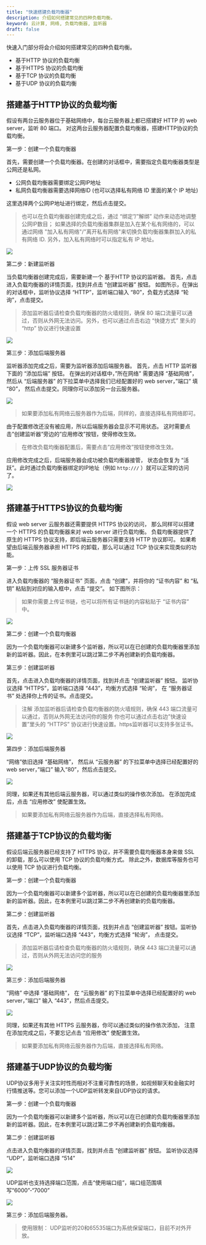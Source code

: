 ```yaml
---
title: "快速搭建负载均衡器"
description: 介绍如何搭建常见的四种负载均衡。
keyword: 云计算, 网络, 负载均衡器, 监听器
draft: false
---
```


快速入门部分将会介绍如何搭建常见的四种负载均衡。

* 基于HTTP 协议的负载均衡
* 基于HTTPS 协议的负载均衡
* 基于TCP 协议的负载均衡
* 基于UDP 协议的负载均衡





## 搭建基于HTTP协议的负载均衡

假设有两台云服务器位于基础网络中，每台云服务器上都已搭建好 HTTP 的 web server，监听 80 端口。 对这两台云服务器配置负载均衡器，搭建HTTP协议的负载均衡。

第一步：创建一个负载均衡器

首先，需要创建一个负载均衡器。在创建的对话框中，需要指定负载均衡器类型是公网还是私网。

*   公网负载均衡器需要绑定公网IP地址
*   私网负载均衡器需要选择网络ID (也可以选择私有网络 ID 里面的某个 IP 地址)

这里选择两个公网IP地址进行绑定，然后点击提交。

> 也可以在负载均衡器创建完成之后，通过 “绑定”/”解绑” 动作来动态地调整公网IP数目；
> 如果选择的负载均衡器集群是加入在某个私有网络的，可以通过网络 "加入私有网络"/"离开私有网络"来切换负载均衡器集群加入的私有网络 ID. 另外，加入私有网络时可以指定私有 IP 地址。

![](../../manual/_images/create_lb.png)

第二步：新建监听器

当负载均衡器创建完成后，需要新建一个 基于HTTP 协议的监听器。 首先，点击进入负载均衡器的详情页面，找到并点击 “创建监听器” 按钮。 如图所示，在弹出的对话框中，监听协议选择 “HTTP”，监听端口输入 “80”，负载方式选择 “轮询”，点击提交。

>添加监听器后请检查负载均衡器的防火墙规则，确保 80 端口流量可以通过，否则从外网无法访问。另外，也可以通过点击右边 “快捷方式” 里头的 “http” 协议进行快速设置

![](../../manual/_images/create_http_listener.png)

第三步：添加后端服务器

监听器添加完成之后，需要为监听器添加后端服务器。 首先，点击 HTTP 监听器下面的 “添加后端” 按钮。 在弹出的对话框中，”所在网络” 需要选择 “基础网络”， 然后从 “后端服务器” 的下拉菜单中选择我们已经配置好的 web server，”端口” 填 “80”， 然后点击提交。同理你可以添加另一台云服务器。

![](../../manual/_images/add_http_backend.png)

> 如果要添加私有网络云服务器作为后端，同样的，直接选择私有网络即可。

由于配置修改还没有被应用，所以后端服务器会显示不可用状态。 这时需要点击”创建监听器”旁边的”应用修改”按钮，使得修改生效。



> 在修改负载均衡器配置后，需要点击”应用修改”按钮使修改生效。



应用修改完成之后，后端服务器会成功被负载均衡器接管， 状态会恢复为 “活跃”。此时通过负载均衡器绑定的IP地址（例如 `http:///` ）就可以正常的访问了。

![](../../manual/_images/http_lb_view.png)

## 搭建基于HTTPS协议的负载均衡

假设 web server 云服务器还需要提供 HTTPS 协议的访问， 那么同样可以搭建一个 HTTPS 的负载均衡器来对 web server 进行负载均衡。 负载均衡器提供了原生的 HTTPS 协议支持，即后端云服务器只需要支持 HTTP 协议即可。 如果希望由后端云服务器承担 HTTPS 的卸载，那么可以通过 TCP 协议来实现类似的功能。

第一步：上传 SSL 服务器证书

进入负载均衡器的 “服务器证书” 页面，点击 “创建”，并将你的 “证书内容” 和 “私钥” 粘贴到对应的输入框中，点击 “提交”。 如下图所示：

>如果你需要上传证书链，也可以将所有证书链的内容粘贴于 “证书内容” 中。



![](../../manual/_images/create_lb_server_cert.png)

第二步：创建一个负载均衡器

因为一个负载均衡器可以新建多个监听器，所以可以在已创建的负载均衡器里添加新的监听器。因此，在本例里可以跳过第二步不再创建新的负载均衡器。

第三步：创建监听器

首先，点击进入负载均衡器的详情页面，找到并点击 “创建监听器” 按钮。 监听协议选择 “HTTPS”，监听端口选择 “443”，均衡方式选择 “轮询”， 在 “服务器证书” 处选择你上传的证书。点击提交。



>注解
>添加监听器后请检查负载均衡器的防火墙规则，确保 443 端口流量可以通过，否则从外网无法访问你的服务 你也可以通过点击右边”快速设置”里头的 “HTTPS” 协议进行快速设置。https监听器可以支持多张证书。



![](../../manual/_images/create_https_listener.png)

第四步：添加后端服务器

“网络”依旧选择 “基础网络”， 然后从 “云服务器” 的下拉菜单中选择已经配置好的 web server，”端口” 输入“80”，然后点击提交。

![](../../manual/_images/add_http_backend.png)

同理，如果还有其他后端云服务器，可以通过类似的操作依次添加。 在添加完成后，点击 “应用修改” 使配置生效。

> 如果要添加私有网络云服务器作为后端，直接选择私有网络。


## 搭建基于TCP协议的负载均衡

假设后端云服务器已经支持了 HTTPS 协议，并不需要负载均衡器本身来做 SSL 的卸载，那么可以使用 TCP 协议的负载均衡方式。 除此之外，数据库等服务也可以使用 TCP 协议进行负载均衡。

第一步：创建一个负载均衡器

因为一个负载均衡器可以新建多个监听器，所以可以在已创建的负载均衡器里添加新的监听器。因此，在本例里可以跳过第二步不再创建新的负载均衡器。

第二步：创建监听器

首先，点击进入负载均衡器的详情页面，找到并点击 “创建监听器” 按钮。监听协议选择 “TCP”，监听端口选择 “443”，均衡方式选择 “轮询”， 点击提交。


>添加监听器后请检查负载均衡器的防火墙规则，确保 443 端口流量可以通过，否则从外网无法访问您的服务


![](../../manual/_images/create_tcp_listener.png)

第三步：添加后端服务器


”网络” 中选择 “基础网络”， 在 “云服务器” 的下拉菜单中选择已经配置好的 web server，”端口” 输入 “443”，然后点击提交。

![](../../manual/_images/add_http_backend.png)

同理，如果还有其他 HTTPS 云服务器，你可以通过类似的操作依次添加， 注意在添加完成之后，不要忘记点击 “应用修改” 使配置生效。

>如果要添加私有网络云服务器作为后端，直接选择私有网络。

## 搭建基于UDP协议的负载均衡

UDP协议多用于关注实时性而相对不注重可靠性的场景，如视频聊天和金融实时行情推送等。您可以添加一个UDP监听转发来自UDP协议的请求。

第一步：创建一个负载均衡器

因为一个负载均衡器可以新建多个监听器，所以可以在已创建的负载均衡器里添加新的监听器。因此，在本例里可以跳过第二步不再创建新的负载均衡器。

第二步：创建监听器

点击进入负载均衡器的详情页面，找到并点击 “创建监听器” 按钮。 监听协议选择 “UDP”，监听端口选择 “514”

![](../../manual/_images/create_udp_listener.png)

UDP监听也支持选择端口范围，点击“使用端口组”，端口组范围填写“6000”-“7000”

![](../../manual/_images/create_udp_listener_portgroup.png)

第三步：添加后端服务器。


>使用限制：  UDP监听的20和65535端口为系统保留端口，目前不对外开放。